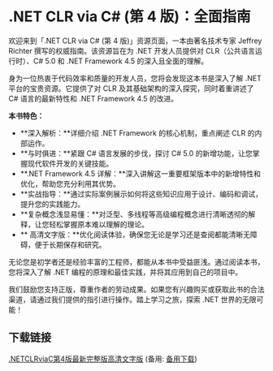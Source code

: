 # .NET CLR via C# (第 4 版)：全面指南

欢迎来到「.NET CLR via C# (第 4 版)」资源页面，一本由著名技术专家 Jeffrey Richter 撰写的权威指南。该资源旨在为 .NET 开发人员提供对 CLR（公共语言运行时）、C# 5.0 和 .NET Framework 4.5 的深入且全面的理解。

身为一位热衷于代码效率和质量的开发人员，您将会发现这本书是深入了解 .NET 平台的宝贵资源。它提供了对 CLR 及其基础架构的深入探究，同时着重讲述了 C# 语言的最新特性和 .NET Framework 4.5 的改进。

**本书特色：**

- **深入解析：**详细介绍 .NET Framework 的核心机制，重点阐述 CLR 的内部运作。
- **与时俱进：**紧跟 C# 语言发展的步伐，探讨 C# 5.0 的新增功能，让您掌握现代软件开发的关键技能。
- **.NET Framework 4.5 详解：**深入讲解这一重要框架版本中的新增特性和优化，帮助您充分利用其优势。
- **实战指导：**通过实际案例展示如何将这些知识应用于设计、编码和调试，提升您的实践能力。
- **复杂概念浅显易懂：**对泛型、多线程等高级编程概念进行清晰透彻的解释，让您轻松掌握原本难以理解的理论。
- ** 高清文字版：**优化阅读体验，确保您无论是学习还是查阅都能清晰无障碍，便于长期保存和研究。

无论您是初学者还是经验丰富的工程师，都能从本书中受益匪浅。通过阅读本书，您将深入了解 .NET 编程的原理和最佳实践，并将其应用到自己的项目中。

我们鼓励您支持正版，尊重作者的劳动成果。如果您有兴趣购买或获取此书的合法渠道，请通过我们提供的指引进行操作。踏上学习之旅，探索 .NET 世界的无限可能！

## 下载链接
[.NETCLRviaC第4版最新完整版高清文字版](https://pan.quark.cn/s/3251080b48cc) (备用: [备用下载](https://pan.baidu.com/s/1_DiiRZkKIEJne85anKscZA?pwd=1234))
